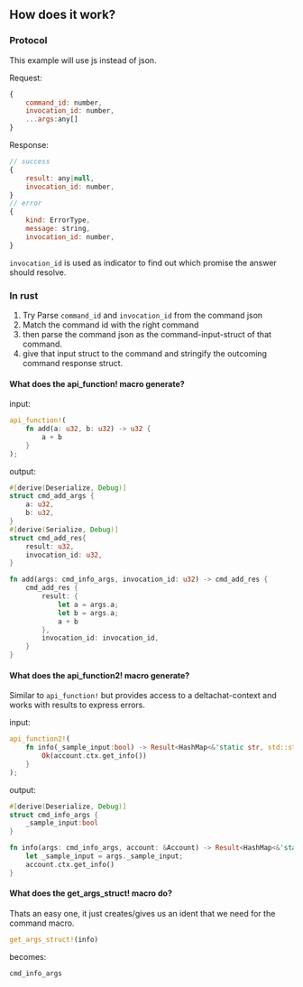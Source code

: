 ## How does it work?

### Protocol

This example will use js instead of json.

Request:

```js
{
    command_id: number,
    invocation_id: number,
    ...args:any[]
}
```

Response:

```js
// success
{
    result: any|null,
    invocation_id: number,
}
// error
{
    kind: ErrorType,
    message: string,
    invocation_id: number,
}
```

`invocation_id` is used as indicator to find out which promise the answer should resolve.

### In rust

1. Try Parse `command_id` and `invocation_id` from the command json
2. Match the command id with the right command
3. then parse the command json as the command-input-struct of that command.
4. give that input struct to the command and stringify the outcoming command response struct.

#### What does the api_function! macro generate?

input:

```rust
api_function!(
    fn add(a: u32, b: u32) -> u32 {
        a + b
    }
);
```

output:

```rust
#[derive(Deserialize, Debug)]
struct cmd_add_args {
    a: u32,
    b: u32,
}
#[derive(Serialize, Debug)]
struct cmd_add_res{
    result: u32,
    invocation_id: u32,
}

fn add(args: cmd_info_args, invocation_id: u32) -> cmd_add_res {
    cmd_add_res {
        result: {
            let a = args.a;
            let b = args.a;
            a + b
        },
        invocation_id: invocation_id,
    }
}
```

#### What does the api_function2! macro generate?

Similar to `api_function!` but provides access to a deltachat-context and works with results to express errors.

input:

```rust
api_function2!(
    fn info(_sample_input:bool) -> Result<HashMap<&'static str, std::string::String>, ErrorInstance> {
        Ok(account.ctx.get_info())
    }
);
```

output:

```rust
#[derive(Deserialize, Debug)]
struct cmd_info_args {
    _sample_input:bool
}

fn info(args: cmd_info_args, account: &Account) -> Result<HashMap<&'static str, std::string::String>, ErrorInstance> {
    let _sample_input = args._sample_input;
    account.ctx.get_info()
}
```

#### What does the get_args_struct! macro do?

Thats an easy one, it just creates/gives us an ident that we need for the command macro.

```rust
get_args_struct!(info)
```

becomes:

```rust
cmd_info_args
```
